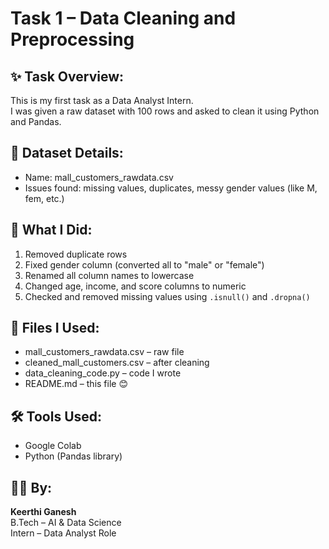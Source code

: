 # Task 1 – Data Cleaning and Preprocessing

## ✨ Task Overview:
This is my first task as a Data Analyst Intern.  
I was given a raw dataset with 100 rows and asked to clean it using Python and Pandas.

## 📄 Dataset Details:
- Name: mall_customers_rawdata.csv
- Issues found: missing values, duplicates, messy gender values (like M, fem, etc.)

## 🔧 What I Did:
1. Removed duplicate rows
2. Fixed gender column (converted all to "male" or "female")
3. Renamed all column names to lowercase
4. Changed age, income, and score columns to numeric
5. Checked and removed missing values using `.isnull()` and `.dropna()`

## 📁 Files I Used:
- mall_customers_rawdata.csv – raw file
- cleaned_mall_customers.csv – after cleaning
- data_cleaning_code.py – code I wrote
- README.md – this file 😊

## 🛠 Tools Used:
- Google Colab
- Python (Pandas library)

## 🙋‍♀️ By:
**Keerthi Ganesh**  
B.Tech – AI & Data Science  
Intern – Data Analyst Role  
